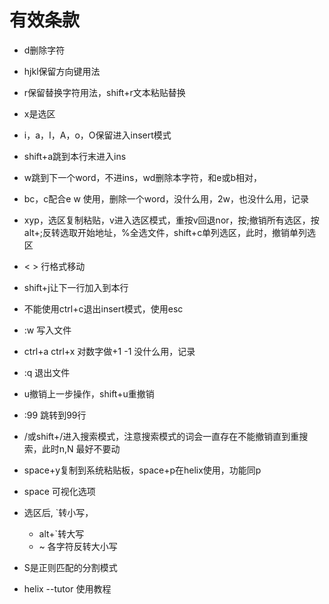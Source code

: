# 有效条款
- d删除字符
- hjkl保留方向键用法
- r保留替换字符用法，shift+r文本粘贴替换
- x是选区
- i，a，I，A，o，O保留进入insert模式
- shift+a跳到本行末进入ins
- w跳到下一个word，不进ins，wd删除本字符，和e或b相对，
- bc，c配合e w 使用，删除一个word，没什么用，2w，也没什么用，记录

- xyp，选区复制粘贴，v进入选区模式，重按v回退nor，按;撤销所有选区，按alt+;反转选取开始地址，%全选文件，shift+c单列选区，此时，撤销单列选区
- < > 行格式移动
- shift+j让下一行加入到本行
- 不能使用ctrl+c退出insert模式，使用esc
- :w 写入文件
- ctrl+a ctrl+x 对数字做+1 -1 没什么用，记录
- :q 退出文件
- u撤销上一步操作，shift+u重撤销
- :99 跳转到99行
- /或shift+/进入搜索模式，注意搜索模式的词会一直存在不能撤销直到重搜索，此时n,N 最好不要动
- space+y复制到系统粘贴板，space+p在helix使用，功能同p
- space 可视化选项
- 选区后, `转小写，
    - alt+`转大写
    - ~ 各字符反转大小写
- S是正则匹配的分割模式
- helix --tutor 使用教程
 
